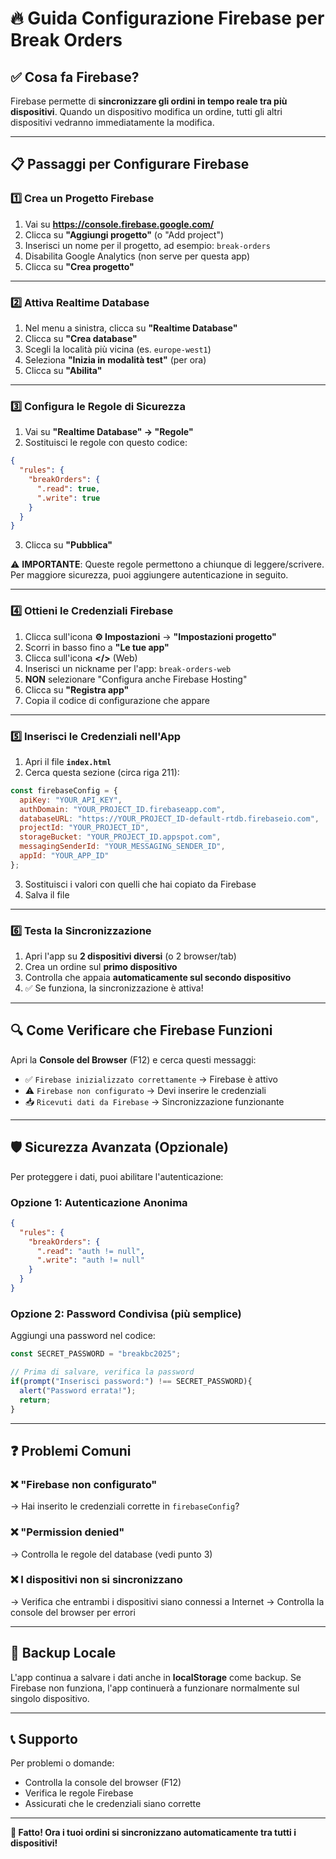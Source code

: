# 🔥 Guida Configurazione Firebase per Break Orders

## ✅ Cosa fa Firebase?
Firebase permette di **sincronizzare gli ordini in tempo reale tra più dispositivi**. Quando un dispositivo modifica un ordine, tutti gli altri dispositivi vedranno immediatamente la modifica.

---

## 📋 Passaggi per Configurare Firebase

### 1️⃣ Crea un Progetto Firebase

1. Vai su **https://console.firebase.google.com/**
2. Clicca su **"Aggiungi progetto"** (o "Add project")
3. Inserisci un nome per il progetto, ad esempio: `break-orders`
4. Disabilita Google Analytics (non serve per questa app)
5. Clicca su **"Crea progetto"**

---

### 2️⃣ Attiva Realtime Database

1. Nel menu a sinistra, clicca su **"Realtime Database"**
2. Clicca su **"Crea database"**
3. Scegli la località più vicina (es. `europe-west1`)
4. Seleziona **"Inizia in modalità test"** (per ora)
5. Clicca su **"Abilita"**

---

### 3️⃣ Configura le Regole di Sicurezza

1. Vai su **"Realtime Database" → "Regole"**
2. Sostituisci le regole con questo codice:

```json
{
  "rules": {
    "breakOrders": {
      ".read": true,
      ".write": true
    }
  }
}
```

3. Clicca su **"Pubblica"**

⚠️ **IMPORTANTE**: Queste regole permettono a chiunque di leggere/scrivere. Per maggiore sicurezza, puoi aggiungere autenticazione in seguito.

---

### 4️⃣ Ottieni le Credenziali Firebase

1. Clicca sull'icona **⚙️ Impostazioni** → **"Impostazioni progetto"**
2. Scorri in basso fino a **"Le tue app"**
3. Clicca sull'icona **</>** (Web)
4. Inserisci un nickname per l'app: `break-orders-web`
5. **NON** selezionare "Configura anche Firebase Hosting"
6. Clicca su **"Registra app"**
7. Copia il codice di configurazione che appare

---

### 5️⃣ Inserisci le Credenziali nell'App

1. Apri il file **`index.html`**
2. Cerca questa sezione (circa riga 211):

```javascript
const firebaseConfig = {
  apiKey: "YOUR_API_KEY",
  authDomain: "YOUR_PROJECT_ID.firebaseapp.com",
  databaseURL: "https://YOUR_PROJECT_ID-default-rtdb.firebaseio.com",
  projectId: "YOUR_PROJECT_ID",
  storageBucket: "YOUR_PROJECT_ID.appspot.com",
  messagingSenderId: "YOUR_MESSAGING_SENDER_ID",
  appId: "YOUR_APP_ID"
};
```

3. Sostituisci i valori con quelli che hai copiato da Firebase
4. Salva il file

---

### 6️⃣ Testa la Sincronizzazione

1. Apri l'app su **2 dispositivi diversi** (o 2 browser/tab)
2. Crea un ordine sul **primo dispositivo**
3. Controlla che appaia **automaticamente sul secondo dispositivo**
4. ✅ Se funziona, la sincronizzazione è attiva!

---

## 🔍 Come Verificare che Firebase Funzioni

Apri la **Console del Browser** (F12) e cerca questi messaggi:

- ✅ `Firebase inizializzato correttamente` → Firebase è attivo
- ⚠️ `Firebase non configurato` → Devi inserire le credenziali
- 📥 `Ricevuti dati da Firebase` → Sincronizzazione funzionante

---

## 🛡️ Sicurezza Avanzata (Opzionale)

Per proteggere i dati, puoi abilitare l'autenticazione:

### Opzione 1: Autenticazione Anonima
```json
{
  "rules": {
    "breakOrders": {
      ".read": "auth != null",
      ".write": "auth != null"
    }
  }
}
```

### Opzione 2: Password Condivisa (più semplice)
Aggiungi una password nel codice:

```javascript
const SECRET_PASSWORD = "breakbc2025";

// Prima di salvare, verifica la password
if(prompt("Inserisci password:") !== SECRET_PASSWORD){
  alert("Password errata!");
  return;
}
```

---

## ❓ Problemi Comuni

### ❌ "Firebase non configurato"
→ Hai inserito le credenziali corrette in `firebaseConfig`?

### ❌ "Permission denied"
→ Controlla le regole del database (vedi punto 3)

### ❌ I dispositivi non si sincronizzano
→ Verifica che entrambi i dispositivi siano connessi a Internet
→ Controlla la console del browser per errori

---

## 💾 Backup Locale

L'app continua a salvare i dati anche in **localStorage** come backup. Se Firebase non funziona, l'app continuerà a funzionare normalmente sul singolo dispositivo.

---

## 📞 Supporto

Per problemi o domande:
- Controlla la console del browser (F12)
- Verifica le regole Firebase
- Assicurati che le credenziali siano corrette

---

**🎉 Fatto! Ora i tuoi ordini si sincronizzano automaticamente tra tutti i dispositivi!**
